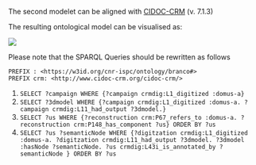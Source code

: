 The second modelet can be aligned with [CIDOC-CRM](https://www.cidoc-crm.org/html/cidoc_crm_v7.1.3.html) (v. 7.1.3)

The resulting ontological model can be visualised as:

<img src="refactor-samod1.png">

Please note that the SPARQL Queries should be rewritten as follows

```
PREFIX : <https://w3id.org/cnr-ispc/ontology/branco#>
PREFIX crm: <http://www.cidoc-crm.org/cidoc-crm/>
```

1. `SELECT ?campaign WHERE {?campaign crmdig:L1_digitized :domus-a}`
2. `SELECT ?3dmodel WHERE {?campaign crmdig:L1_digitized :domus-a. ?campaign crmdig:L11_had_output ?3dmodel.}`
3. `SELECT ?us WHERE {?reconstruction crm:P67_refers_to :domus-a. ?reconstruction crm:P148_has_component ?us} ORDER BY ?us`
4. `SELECT ?us ?semanticNode WHERE {?digitzation crmdig:L1_digitized :domus-a. ?digitzation crmdig:L11_had_output ?3dmodel. ?3dmodel :hasNode ?semanticNode. ?us crmdig:L43i_is_annotated_by ?semanticNode } ORDER BY ?us`
